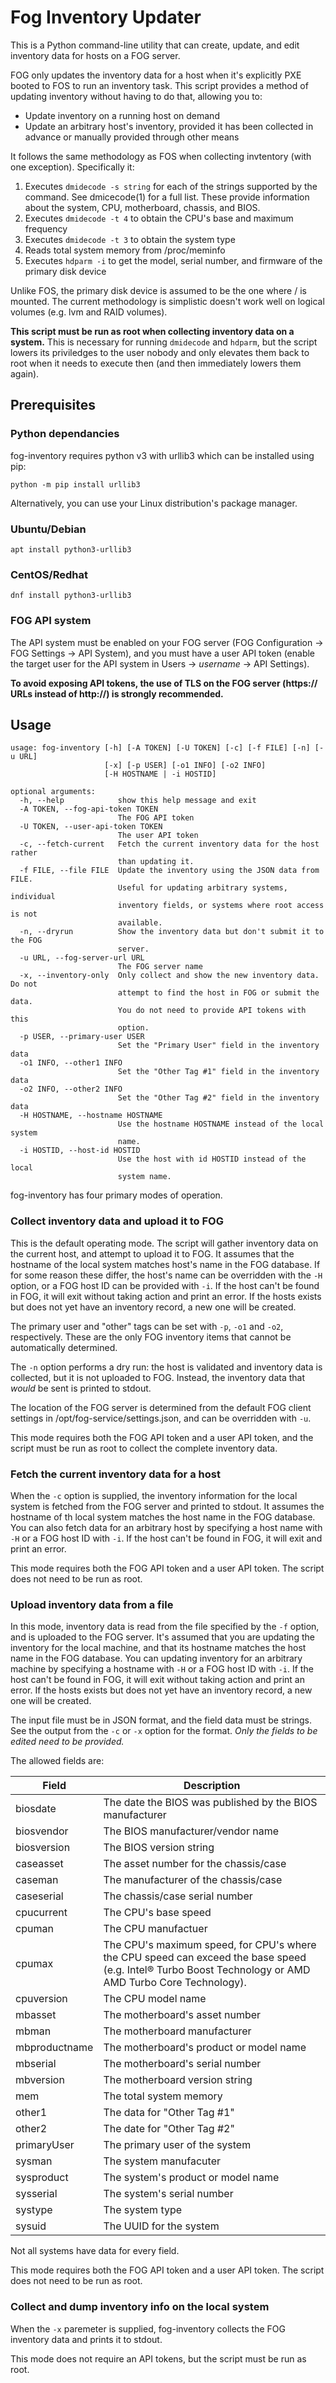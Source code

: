 # Fog Inventory Updater

This is a Python command-line utility that can create, update, and edit inventory data for hosts on a FOG server.

FOG only updates the inventory data for a host when it's explicitly PXE booted to FOS to run an inventory task. This script provides a method of updating inventory without having to do that, allowing you to:

* Update inventory on a running host on demand
* Update an arbitrary host's inventory, provided it has been collected in advance or manually provided through other means

It follows the same methodology as FOS when collecting invtentory (with one exception). Specifically it:

1. Executes `dmidecode -s string` for each of the strings supported by the command. See dmicecode(1) for a full list. These provide information about the system, CPU, motherboard, chassis, and BIOS.
1. Executes `dmidecode -t 4` to obtain the CPU's base and maximum frequency
1. Executes `dmidecode -t 3` to obtain the system type
1. Reads total system memory from /proc/meminfo
1. Executes `hdparm -i` to get the model, serial number, and firmware of the primary disk device

Unlike FOS, the primary disk device is assumed to be the one where / is mounted. The current methodology is simplistic doesn't work well on logical volumes (e.g. lvm and RAID volumes).

**This script must be run as root when collecting inventory data on a system.** This is necessary for running `dmidecode` and `hdparm`, but the script lowers its priviledges to the user nobody and only elevates them back to root when it needs to execute then (and then immediately lowers them again).

## Prerequisites

### Python dependancies

fog-inventory requires python v3 with urllib3 which can be installed using pip:

`python -m pip install urllib3`

Alternatively, you can use your Linux distribution's package manager.

### Ubuntu/Debian

`apt install python3-urllib3`

### CentOS/Redhat

`dnf install python3-urllib3`

### FOG API system

The API system must be enabled on your FOG server (FOG Configuration -> FOG Settings -> API System), and you must have a user API token (enable the target user for the API system in Users -> _username_ -> API Settings).

**To avoid exposing API tokens, the use of TLS on the FOG server (https:// URLs instead of http://) is strongly recommended.**

## Usage

```
usage: fog-inventory [-h] [-A TOKEN] [-U TOKEN] [-c] [-f FILE] [-n] [-u URL]
                     [-x] [-p USER] [-o1 INFO] [-o2 INFO]
                     [-H HOSTNAME | -i HOSTID]

optional arguments:
  -h, --help            show this help message and exit
  -A TOKEN, --fog-api-token TOKEN
                        The FOG API token
  -U TOKEN, --user-api-token TOKEN
                        The user API token
  -c, --fetch-current   Fetch the current inventory data for the host rather
                        than updating it.
  -f FILE, --file FILE  Update the inventory using the JSON data from FILE.
                        Useful for updating arbitrary systems, individual
                        inventory fields, or systems where root access is not
                        available.
  -n, --dryrun          Show the inventory data but don't submit it to the FOG
                        server.
  -u URL, --fog-server-url URL
                        The FOG server name
  -x, --inventory-only  Only collect and show the new inventory data. Do not
                        attempt to find the host in FOG or submit the data.
                        You do not need to provide API tokens with this
                        option.
  -p USER, --primary-user USER
                        Set the "Primary User" field in the inventory data
  -o1 INFO, --other1 INFO
                        Set the "Other Tag #1" field in the inventory data
  -o2 INFO, --other2 INFO
                        Set the "Other Tag #2" field in the inventory data
  -H HOSTNAME, --hostname HOSTNAME
                        Use the hostname HOSTNAME instead of the local system
                        name.
  -i HOSTID, --host-id HOSTID
                        Use the host with id HOSTID instead of the local
                        system name.
```

fog-inventory has four primary modes of operation.

### Collect inventory data and upload it to FOG

This is the default operating mode. The script will gather inventory data on the current host, and attempt to upload it to FOG. It assumes that the hostname of the local system matches host's name in the FOG database. If for some reason these differ, the host's name can be overridden with the `-H` option, or a FOG host ID can be provided with `-i`. If the host can't be found in FOG, it will exit without taking action and print an error. If the hosts exists but does not yet have an inventory record, a new one will be created.

The primary user and "other" tags can be set with `-p`, `-o1` and `-o2`, respectively. These are the only FOG inventory items that cannot be automatically determined.

The `-n` option performs a dry run: the host is validated and inventory data is collected, but it is not uploaded to FOG. Instead, the inventory data that _would_ be sent is printed to stdout.

The location of the FOG server is determined from the default FOG client settings in /opt/fog-service/settings.json, and can be overridden with `-u`.

This mode requires both the FOG API token and a user API token, and the script must be run as root to collect the complete inventory data.

### Fetch the current inventory data for a host

When the `-c` option is supplied, the inventory information for the local system is fetched from the FOG server and printed to stdout. It assumes the hostname of th local system matches the host name in the FOG database. You can also fetch data for an arbitrary host by specifying a host name with `-H` or a FOG host ID with `-i`.  If the host can't be found in FOG, it will exit and print an error.

This mode requires both the FOG API token and a user API token. The script does not need to be run as root.

### Upload inventory data from a file

In this mode, inventory data is read from the file specified by the `-f` option, and is uploaded to the FOG server. It's assumed that you are updating the inventory for the local machine, and that its hostname matches the host name in the FOG database. You can updating inventory for an arbitrary machine by specifying a hostname with `-H` or a FOG host ID with `-i`. If the host can't be found in FOG, it will exit without taking action and print an error. If the hosts exists but does not yet have an inventory record, a new one will be created.

The input file must be in JSON format, and the field data must be strings. See the output from the `-c` or `-x` option for the format. _Only the fields to be edited need to be provided._

The allowed fields are:

| Field | Description |
|-------|-------------|
| biosdate | The date the BIOS was published by the BIOS manufacturer |
| biosvendor | The BIOS manufacturer/vendor name |
| biosversion | The BIOS version string |
| caseasset | The asset number for the chassis/case |
| caseman | The manufacturer of the chassis/case |
| caseserial | The chassis/case serial number | 
| cpucurrent | The CPU's base speed |
| cpuman | The CPU manufactuer |
| cpumax | The CPU's maximum speed, for CPU's where the CPU speed can exceed the base speed (e.g. Intel® Turbo Boost Technology or AMD AMD Turbo Core Technology). |
| cpuversion | The CPU model name |
| mbasset | The motherboard's asset number |
| mbman | The motherboard manufacturer |
| mbproductname | The motherboard's product or model name |
| mbserial | The motherboard's serial number |
| mbversion | The motherboard version string |
| mem | The total system memory |
| other1 | The data for "Other Tag #1" |
| other2 | The date for "Other Tag #2" |
| primaryUser | The primary user of the system |
| sysman | The system manufacuter |
| sysproduct | The system's product or model name |
| sysserial | The system's serial number |
| systype | The system type |
| sysuid | The UUID for the system |

Not all systems have data for every field.

This mode requires both the FOG API token and a user API token. The script does not need to be run as root.

### Collect and dump inventory info on the local system

When the `-x` paremeter is supplied, fog-inventory collects the FOG inventory data and prints it to stdout.

This mode does not require an API tokens, but the script must be run as root.

